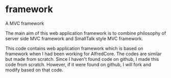 framework
=========

A MVC framework

The main aim of this web application framework is to combine philosophy of server side MVC framework and SmallTalk style MVC framework.

This code contains web application framework which is based on framework when I had been working for AlfredCore. The codes are similar but made from scratch. Since I haven't found code on github, I made this code from scratch. However, if it were found on github, I will fork and modify based on that code.

